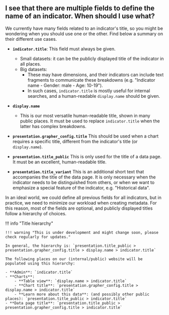 ## I see that there are multiple fields to define the name of an indicator. When should I use what?

We currently have many fields related to an indicator's title, so you might be wondering when you should use one or the other. Find below a summary on their different use cases.

* **`indicator.title`**: This field must always be given.

    - Small datasets: it can be the publicly displayed title of the indicator in all places.
    - Big datasets:
        - These may have dimensions, and their indicators can include text fragments to communicate these breakdowns (e.g.  "Indicator name - Gender: male - Age: 10-19").
        - In such cases, `indicator.title` is mostly useful for internal searches, and a human-readable `display.name` should be given.

* **`display.name`**
    - This is our most versatile human-readable title, shown in many public places. It must be used to replace `indicator.title` when the latter has complex breakdowns.

* **`presentation.grapher_config.title`**
This should be used when a chart requires a specific title, different from the indicator's title (or `display.name`).

* **`presentation.title_public`**
This is only used for the title of a data page. It must be an excellent, human-readable title.

* **`presentation.title_variant`**
This is an additional short text that accompanies the title of the data page. It is only necessary when the indicator needs to be distinguished from others, or when we want to emphasize a special feature of the indicator, e.g. "Historical data".


In an ideal world, we could define all previous fields for all indicators, but in practice, we need to minimize our workload when creating metadata. For this reason, most of the fields are optional, and publicly displayed titles follow a hierarchy of choices.

!!! info "Title hierarchy"

    !!! warning "This is under development and might change soon, please check regularly for updates."

    In general, the hierarchy is: `presentation.title_public > presentation.grapher_config.title > display.name > indicator.title`

    The following places on our (internal/public) website will be populated using this hierarchy:

    - **Admin**: `indicator.title`
    - **Charts**:
        - **Table view**: `display.name > indicator.title`
        - **Chart title**: `presentation.grapher_config.title > display.name > indicator.title`
        - **Learn more about this data**: (and possibly other public places): `presentation.title_public > indicator.title`
    - **Data page title**: `presentation.title_public > presentation.grapher_config.title > indicator.title`
